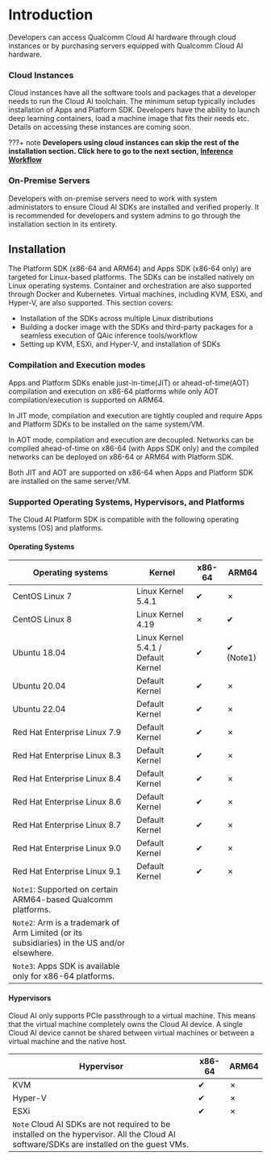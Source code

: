 # Introduction  
Developers can access Qualcomm Cloud AI hardware through cloud instances or by purchasing servers equipped with Qualcomm Cloud AI hardware. 

### Cloud Instances 
Cloud instances have all the software tools and packages that a developer needs to run the Cloud AI toolchain. The minimum setup typically includes installation of Apps and Platform SDK. Developers have the ability to launch deep learning containers, load a machine image that fits their needs etc. Details on accessing these instances are coming soon. 

???+ note 
      **Developers using cloud instances can skip the rest of the installation section. Click here to go to the next section, [Inference Workflow](../Inference-Workflow/index.md)**

### On-Premise Servers
Developers with on-premise servers need to work with system administators to ensure Cloud AI SDKs are installed and verified properly. It is recommended for developers and system admins to go through the installation section in its entirety. 

## Installation 

The Platform SDK (x86-64 and ARM64) and Apps SDK (x86-64 only) are targeted for Linux-based platforms. The SDKs can be installed natively on Linux operating systems. Container and orchestration are also supported through Docker and Kubernetes. Virtual machines, including KVM, ESXi, and Hyper-V, are also supported. This section covers:

  - Installation of the SDKs across multiple Linux distributions
  - Building a docker image with the SDKs and third-party packages for a seamless execution of QAic inference tools/workflow
  - Setting up KVM, ESXi, and Hyper-V, and installation of SDKs

### Compilation and Execution modes 
Apps and Platform SDKs enable just-in-time(JIT) or ahead-of-time(AOT) compilation and execution on x86-64 platforms while only AOT compilation/execution is supported on ARM64. 

In JIT mode, compilation and execution are tightly coupled and require Apps and Platform SDKs to be installed on the same system/VM.

In AOT mode, compilation and execution are decoupled. Networks can be compiled ahead-of-time on x86-64 (with Apps SDK only) and the compiled networks can be deployed  on x86-64 or ARM64 with Platform SDK.

Both JIT and AOT are supported on x86-64 when Apps and Platform SDK are installed on the same server/VM. 

### Supported Operating Systems, Hypervisors, and Platforms 
The Cloud AI Platform SDK is compatible with the following operating systems (OS) and platforms.

#### Operating Systems

| **Operating systems**        | **Kernel**                          | **x86-64** | **ARM64** |
| ---------------------------- | ----------------------------------- | ---------- | -------------------------- |
| CentOS Linux 7               | Linux Kernel 5.4.1                  | ✔       | ✗                          |
| CentOS Linux 8               | Linux Kernel 4.19                   | ✗       | ✔                          |
| Ubuntu 18.04                 | Linux Kernel 5.4.1 / Default Kernel | ✔       | ✔ (Note1)                        |
| Ubuntu 20.04                 | Default Kernel                      | ✔       | ✗                          |
| Ubuntu 22.04                 | Default Kernel                      | ✔       | ✗                          |
| Red Hat Enterprise Linux 7.9 | Default Kernel                      | ✔       | ✗                          |
| Red Hat Enterprise Linux 8.3 | Default Kernel                      | ✔       | ✗                          |
| Red Hat Enterprise Linux 8.4 | Default Kernel                      | ✔       | ✗                          |
| Red Hat Enterprise Linux 8.6 | Default Kernel                      | ✔       | ✗                          |
| Red Hat Enterprise Linux 8.7 | Default Kernel                      | ✔       | ✗                          |
| Red Hat Enterprise Linux 9.0 | Default Kernel                      | ✔       | ✗                          |
| Red Hat Enterprise Linux 9.1 | Default Kernel                      | ✔       | ✗                          |
| `Note1`: Supported on certain ARM64-based Qualcomm platforms. |
| `Note2`: Arm is a trademark of Arm Limited (or its subsidiaries) in the US and/or elsewhere. |
| `Note3`: Apps SDK is available only for x86-64 platforms. |

#### Hypervisors
Cloud AI only supports PCIe passthrough to a virtual machine. This means that the virtual machine completely owns the Cloud AI device. A single Cloud AI device cannot be shared between virtual machines or between a virtual machine and the native host. 

| **Hypervisor**                                                                                                                                           | **x86-64** | **ARM64** |
| -------------------------------------------------------------------------------------------------------------------------------------------------------- | ------- | ------- |
| KVM                                                                                                                                                      | ✔       | ✗       |
| Hyper-V                                                                                                                                                  | ✔       | ✗       |
| ESXi                                                                                                                                                     | ✔       | ✗       |
| `Note` Cloud AI SDKs are not required to be installed on the hypervisor. All the Cloud AI software/SDKs are installed on the guest VMs. |


